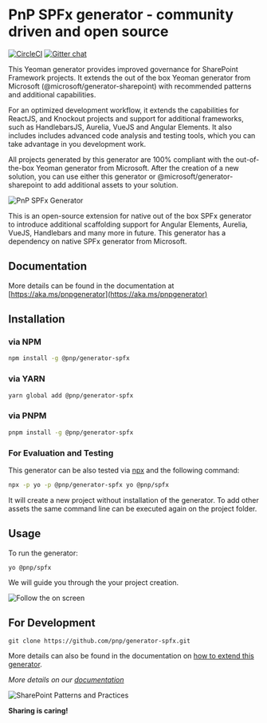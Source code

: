 # PnP SPFx generator - community driven and open source

[![CircleCI](https://circleci.com/gh/pnp/generator-spfx.svg?style=shield)](https://circleci.com/gh/pnp/generator-spfx) [![Gitter chat](https://badges.gitter.im/gitterHQ/gitter.png)](https://gitter.im/generator-spfx/generator)


This Yeoman generator provides improved governance for SharePoint Framework projects. It extends the out of the box Yeoman generator from Microsoft (@microsoft/generator-sharepoint) with recommended patterns and additional capabilities.
 
For an optimized development workflow, it extends the capabilities for ReactJS, and Knockout projects and support for additional frameworks, such as HandlebarsJS, Aurelia, VueJS and Angular Elements. It also includes includes advanced code analysis and testing tools, which you can take advantage in you development work.
 
All projects generated by this generator are 100% compliant with the out-of-the-box Yeoman generator from Microsoft. After the creation of a new solution, you can use either this generator or @microsoft/generator-sharepoint to add additional assets to your solution.

![PnP SPFx Generator](https://pnp.github.io/generator-spfx/assets/pnpspfx-title.png)

This is an open-source extension for native out of the box SPFx generator to introduce additional scaffolding support for Angular Elements, Aurelia, VueJS, Handlebars  and many more in future. This generator has a dependency on native SPFx generator from Microsoft.

## Documentation

More details can be found in the documentation at [https://aka.ms/pnpgenerator](https://aka.ms/pnpgenerator)

## Installation

### via NPM

```sh
npm install -g @pnp/generator-spfx
```

### via YARN

```sh
yarn global add @pnp/generator-spfx
```

### via PNPM

```sh
pnpm install -g @pnp/generator-spfx
```

### For Evaluation and Testing

This generator can be also tested via [npx](https://medium.com/@maybekatz/introducing-npx-an-npm-package-runner-55f7d4bd282b) and the following command:

```sh
npx -p yo -p @pnp/generator-spfx yo @pnp/spfx
```

It will create a new project without installation of the generator. To add other assets the same command line can be executed again on the project folder.

## Usage

To run the generator:

```
yo @pnp/spfx
```

We will guide you through the your project creation.

![Follow the  on screen](https://pnp.github.io/generator-spfx/assets/yo-running.png)

## For Development

```
git clone https://github.com/pnp/generator-spfx.git
```

More details can also be found in the documentation on [how to extend this generator](https://pnp.github.io/generator-spfx/compose/).

*More details on our [documentation](https://pnp.github.io/generator-spfx/)*

![SharePoint Patterns and Practices](https://devoffice.blob.core.windows.net/media/Default/PnP/pnplogoblue.png)

**Sharing is caring!**

